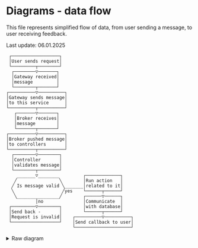 # Diagrams - data flow

This file represents simplified flow of data, from user sending a message, to user receiving feedback.

Last update: 06.01.2025

```text
 ┌──────────────────┐                           
 │User sends request│                           
 └─────────┬────────┘                           
  ┌────────▽───────┐                            
  │Gateway received│                            
  │message         │                            
  └────────┬───────┘                            
┌──────────▽──────────┐                         
│Gateway sends message│                         
│to this service      │                         
└──────────┬──────────┘                         
   ┌───────▽───────┐                            
   │Broker receives│                            
   │message        │                            
   └───────┬───────┘                            
┌──────────▽──────────┐                         
│Broker pushed message│                         
│to controllers       │                         
└──────────┬──────────┘                         
  ┌────────▽────────┐                           
  │Controller       │                           
  │validates message│                           
  └────────┬────────┘                           
    _______▽________         ┌─────────────┐    
   ╱                ╲        │Run action   │    
  ╱ Is message valid ╲_______│related to it│    
  ╲                  ╱yes    └──────┬──────┘    
   ╲________________╱        ┌──────▽──────┐    
           │no               │Communicate  │    
 ┌─────────▽────────┐        │with database│    
 │Send back -       │        └──────┬──────┘    
 │Request is invalid│    ┌──────────▽──────────┐
 └──────────────────┘    │Send callback to user│
                         └─────────────────────┘
```

<details>
  <summary>Raw diagram</summary>

  "User sends request"
  "Gateway received message"
  "Gateway sends message to this service"
  "Broker receives message"
  "Broker pushed message to controllers"
  "Controller validates message"

  if ("Is message valid") { 
      "Run action related to it"
      "Communicate with database"
      return "Send callback to user"
  } else {                                             
    return "Send back - Request is invalid"
  }


  Diagram made using Diagon 
</details>
